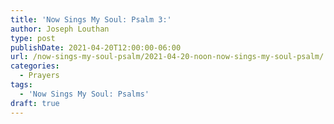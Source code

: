 ```yaml
---
title: 'Now Sings My Soul: Psalm 3:'
author: Joseph Louthan
type: post
publishDate: 2021-04-20T12:00:00-06:00
url: /now-sings-my-soul-psalm/2021-04-20-noon-now-sings-my-soul-psalm/
categories:
  - Prayers
tags:
  - 'Now Sings My Soul: Psalms'
draft: true
---
```

<div style="font-variant: small-caps;">

</div>
    
